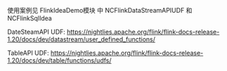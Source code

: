 使用案例见 FlinkIdeaDemo模块 中 NCFlinkDataStreamAPIUDF 和 NCFlinkSqlIdea

DateSteamAPI UDF: https://nightlies.apache.org/flink/flink-docs-release-1.20/docs/dev/datastream/user_defined_functions/

TableAPI UDF: https://nightlies.apache.org/flink/flink-docs-release-1.20/docs/dev/table/functions/udfs/